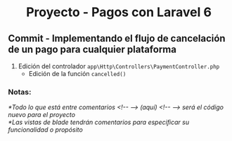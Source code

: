 
  <!-- Title -->
  <h1 align="center">Proyecto - Pagos con Laravel 6</h1>
  <!-- End Title -->

  <!-- Commit name -->
  <h2>Commit - <strong>Implementando el flujo de cancelación de un pago para cualquier plataforma</strong></h2>
  <!-- End Commit name -->
  
  <!-- Commit instructions -->
  <ol>
    <li>
      Edición del controlador <code>app\Http\Controllers\PaymentController.php</code>
      <ul>
        <li>
          Edición de la función <code>cancelled()</code>
        </li>
      </ul>
    </li>
  </ol>
  <!-- End Commit instructions -->
  
  <!-- Notes -->
  <h3>Notas:</h3>

  <ul>

  </ul>
    
  <em>
    *Todo lo que está entre comentarios
    &lt;!-- --&gt; (aquí) &lt;!-- --&gt;
    será el código nuevo para el proyecto
  </em>
  <br>
  <em>
    *Las vistas de blade tendrán comentarios para especificar su funcionalidad o propósito
  </em>
  <!-- End notes -->